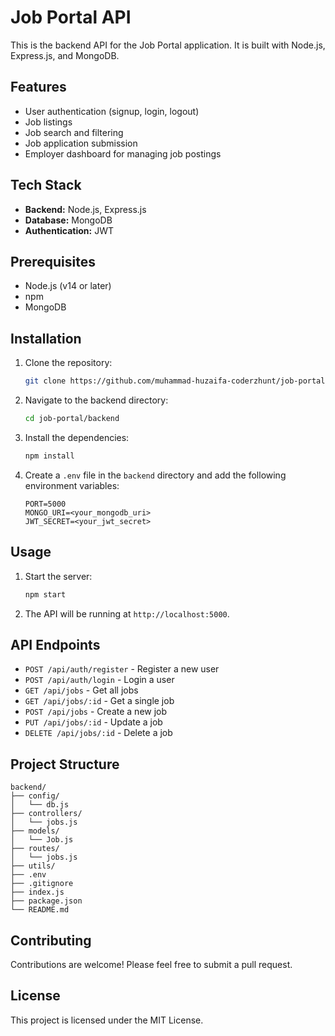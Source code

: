# Job Portal API

This is the backend API for the Job Portal application. It is built with Node.js, Express.js, and MongoDB.

## Features

*   User authentication (signup, login, logout)
*   Job listings
*   Job search and filtering
*   Job application submission
*   Employer dashboard for managing job postings

## Tech Stack

*   **Backend:** Node.js, Express.js
*   **Database:** MongoDB
*   **Authentication:** JWT

## Prerequisites

*   Node.js (v14 or later)
*   npm
*   MongoDB

## Installation

1.  Clone the repository:
    ```bash
    git clone https://github.com/muhammad-huzaifa-coderzhunt/job-portal.git
    ```
2.  Navigate to the backend directory:
    ```bash
    cd job-portal/backend
    ```
3.  Install the dependencies:
    ```bash
    npm install
    ```
4.  Create a `.env` file in the `backend` directory and add the following environment variables:
    ```
    PORT=5000
    MONGO_URI=<your_mongodb_uri>
    JWT_SECRET=<your_jwt_secret>
    ```

## Usage

1.  Start the server:
    ```bash
    npm start
    ```
2.  The API will be running at `http://localhost:5000`.

## API Endpoints

*   `POST /api/auth/register` - Register a new user
*   `POST /api/auth/login` - Login a user
*   `GET /api/jobs` - Get all jobs
*   `GET /api/jobs/:id` - Get a single job
*   `POST /api/jobs` - Create a new job
*   `PUT /api/jobs/:id` - Update a job
*   `DELETE /api/jobs/:id` - Delete a job

## Project Structure

```
backend/
├── config/
│   └── db.js
├── controllers/
│   └── jobs.js
├── models/
│   └── Job.js
├── routes/
│   └── jobs.js
├── utils/
├── .env
├── .gitignore
├── index.js
├── package.json
└── README.md
```

## Contributing

Contributions are welcome! Please feel free to submit a pull request.

## License

This project is licensed under the MIT License.